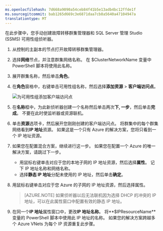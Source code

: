 ```yaml
---
ms.openlocfilehash: 7d668a9090a54ceb84f41b5e13adb4bc12ffde1f
ms.sourcegitcommit: bab1265d669c3e6871daa7cb8a5640a47104947a
translationtype: MT
---
```

在此步骤中，您手动创建故障转移群集管理器和 SQL Server 管理 Studio (SSMS) 可用性组侦听器。

1. 从控制的主副本的节点打开故障转移群集管理器。

1. 选择**网络**节点，并注意群集网络名称。 在 $ClusterNetworkName 变量中 PowerShell 脚本将使用此名称。

1. 展开群集名称，然后单击**角色**。

1. 在**角色**窗格中，右键单击可用性组名称，然后选择**添加资源** > **客户端访问点**。

    ![为可用性组添加客户端访问点](./media/virtual-machines-sql-server-configure-alwayson-availability-group-listener/IC678769.gif)

1. 在**名称**框中，为此新侦听器创建一个名称然后单击两次**下, 一步**，然后单击**完成**。 不要在此时使监听器或资源联机。

1. 单击**资源**选项卡，然后展开您刚刚创建的客户端访问点。 将群集中的每个群集网络看到**IP 地址**资源。 如果这是一个只有 Azure 的解决方案，您将只看到一个 IP 地址资源。

1. 如果您在配置混合方案，继续进行这一步。 如果您在配置一个 Azure 的唯一解决方案，请跳过下一步。 
     - 用鼠标右键单击对应于您的本地子网的 IP 地址资源，然后选择**属性**。 记下 IP 地址名称和网络名称。
     - 选择**静态 IP 地址**分配未使用的 IP 地址，然后单击**确定**。

1. 用鼠标右键单击对应于您 Azure 的子网的 IP 地址资源，然后选择属性。
    >[AZURE.NOTE] 如果侦听器以后无法联机因为选择 DHCP 的冲突的 IP 地址，可以在此属性窗口中配置有效的静态 IP 地址。

1. 在同一个**IP 地址**属性窗口中，更改**IP 地址名称**。 将**$IPResourceName**变量的 PowerShell 脚本中使用此 IP 地址的名称。 如果您的解决方案跨越多个 Azure VNets 为每个 IP 资源重复此步骤。